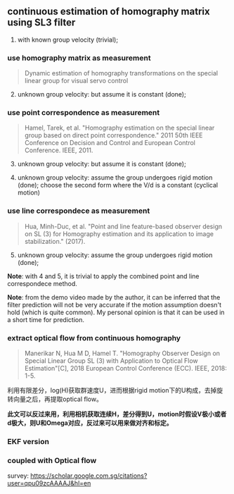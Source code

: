 ## continuous estimation of homography matrix using SL3 filter

1. with known group velocity (trivial);

### use homography matrix as measurement

> Dynamic estimation of homography transformations on the special linear group for visual servo control

2. unknown group velocity: but assume it is constant (done);

### use point correspondence as measurement

> Hamel, Tarek, et al. "Homography estimation on the special linear group based on direct point correspondence." 2011 50th IEEE Conference on Decision and Control and European Control Conference. IEEE, 2011.

3. unknown group velocity: but assume it is constant (done);

4. unknown group velocity: assume the group undergoes rigid motion (done); choose the second form where the V/d is a constant (cyclical motion)

### use line correspondece as measurement
> Hua, Minh-Duc, et al. "Point and line feature-based observer design on SL (3) for Homography estimation and its application to image stabilization." (2017).

5. unknown group velocity: assume the group undergoes rigid motion (done);

**Note**: with 4 and 5, it is trivial to apply the combined point and line correspondece method.

**Note**: from the demo video made by the author, it can be inferred that the filter prediction will not be very accurate if the motion assumption doesn't hold (which is quite common). My personal opinion is that it can be used in a short time for prediction.

### extract optical flow from continuous homography
> Manerikar N, Hua M D, Hamel T. "Homography Observer Design on Special Linear Group SL (3) with Application to Optical Flow Estimation"[C], 2018 European Control Conference (ECC). IEEE, 2018: 1-5.

利用有限差分，log(H)获取群速度U，进而根据rigid motion下的U构成，去掉旋转向量之后，再提取optical flow。

**此文可以反过来用，利用相机获取连续H，差分得到U，motion时假设V极小或者d极大，则U和Omega对应，反过来可以用来做对齐和标定。**


### EKF version


### coupled with Optical flow
survey:
https://scholar.google.com.sg/citations?user=qpu09zcAAAAJ&hl=en
